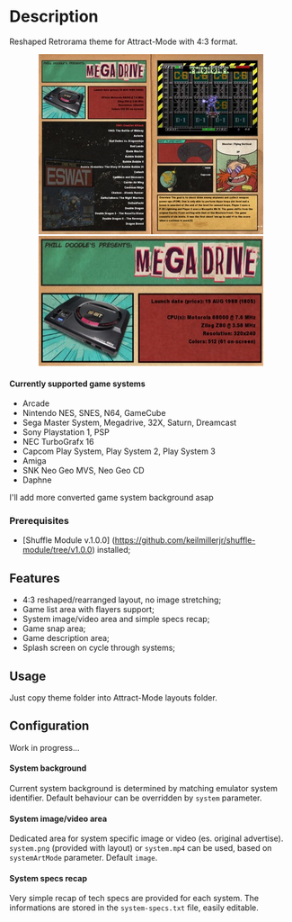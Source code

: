 # Description

Reshaped Retrorama theme for Attract-Mode with 4:3 format.

<p align="center">
  <img src="https://github.com/matteocedroni/am-theme-retrorama/blob/master/example/layout-full-01.jpg">
  <img src="https://github.com/matteocedroni/am-theme-retrorama/blob/master/example/layout-system-area.jpg">
</p>

#### Currently supported game systems
* Arcade
* Nintendo  NES, SNES, N64, GameCube
* Sega Master System, Megadrive, 32X, Saturn, Dreamcast
* Sony Playstation 1, PSP
* NEC TurboGrafx 16
* Capcom Play System, Play System 2, Play System 3
* Amiga
* SNK Neo Geo MVS, Neo Geo CD
* Daphne

I'll add more converted game system background asap 

### Prerequisites
* [Shuffle Module v.1.0.0] (https://github.com/keilmillerjr/shuffle-module/tree/v1.0.0) installed;

## Features
* 4:3 reshaped/rearranged layout, no image stretching;
* Game list area with flayers support;
* System image/video area and simple specs recap;
* Game snap area;
* Game description area;
* Splash screen on cycle through systems;

## Usage
Just copy theme folder into Attract-Mode layouts folder.

## Configuration
Work in progress...

#### System background
Current system background is determined by matching emulator system identifier. Default behaviour can be overridden by `system` parameter.

#### System image/video area
Dedicated area for system specific image or video (es. original advertise).
`system.png` (provided with layout) or `system.mp4` can be used, based on  `systemArtMode` parameter. Default `image`.

#### System specs recap
Very simple recap of tech specs are provided for each system. The informations are stored in the `system-specs.txt` file, easily editable.